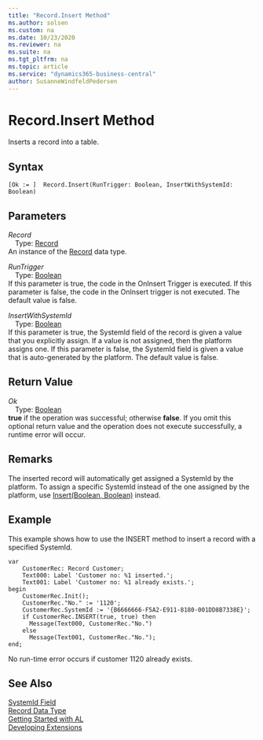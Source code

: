 ```yaml
---
title: "Record.Insert Method"
ms.author: solsen
ms.custom: na
ms.date: 10/23/2020
ms.reviewer: na
ms.suite: na
ms.tgt_pltfrm: na
ms.topic: article
ms.service: "dynamics365-business-central"
author: SusanneWindfeldPedersen
---
```

[//]: # (START>DO_NOT_EDIT)
[//]: # (IMPORTANT:Do not edit any of the content between here and the END>DO_NOT_EDIT.)
[//]: # (Any modifications should be made in the .xml files in the ModernDev repo.)
# Record.Insert Method
Inserts a record into a table.


## Syntax
```
[Ok := ]  Record.Insert(RunTrigger: Boolean, InsertWithSystemId: Boolean)
```
## Parameters
*Record*  
&emsp;Type: [Record](record-data-type.md)  
An instance of the [Record](record-data-type.md) data type.  

*RunTrigger*  
&emsp;Type: [Boolean](../boolean/boolean-data-type.md)  
If this parameter is true, the code in the OnInsert Trigger is executed. If this parameter is false, the code in the OnInsert trigger is not executed. The default value is false.
          
*InsertWithSystemId*  
&emsp;Type: [Boolean](../boolean/boolean-data-type.md)  
If this parameter is true, the SystemId field of the record is given a value that you explicitly assign. If a value is not assigned, then the platform assigns one. If this parameter is false, the SystemId field is given a value that is auto-generated by the platform. The default value is false.
          


## Return Value
*Ok*  
&emsp;Type: [Boolean](../boolean/boolean-data-type.md)  
**true** if the operation was successful; otherwise **false**.   If you omit this optional return value and the operation does not execute successfully, a runtime error will occur.    


[//]: # (IMPORTANT: END>DO_NOT_EDIT)

## Remarks

The inserted record will automatically get assigned a SystemId by the platform. To assign a specific SystemId instead of the one assigned by the platform, use [Insert(Boolean, Boolean)](record-insert-boolean-boolean-method.md) instead.

## Example
  
This example shows how to use the INSERT method to insert a record with a specified SystemId.

```
var
    CustomerRec: Record Customer;
    Text000: Label 'Customer no: %1 inserted.';
    Text001: Label 'Customer no: %1 already exists.';
begin
    CustomerRec.Init(); 
    CustomerRec."No." := '1120'; 
    CustomerRec.SystemId := '{B6666666-F5A2-E911-8180-001DD8B7338E}';  
    if CustomerRec.INSERT(true, true) then  
      Message(Text000, CustomerRec."No.")  
    else  
      Message(Text001, CustomerRec."No.");
end;
```

No run-time error occurs if customer 1120 already exists.

## See Also

[SystemId Field](../../devenv-table-system-fields.md#systemid)  
[Record Data Type](record-data-type.md)  
[Getting Started with AL](../../devenv-get-started.md)  
[Developing Extensions](../../devenv-dev-overview.md)